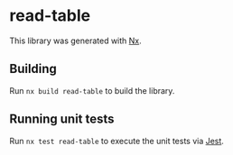 # read-table

This library was generated with [Nx](https://nx.dev).

## Building

Run `nx build read-table` to build the library.

## Running unit tests

Run `nx test read-table` to execute the unit tests via [Jest](https://jestjs.io).
